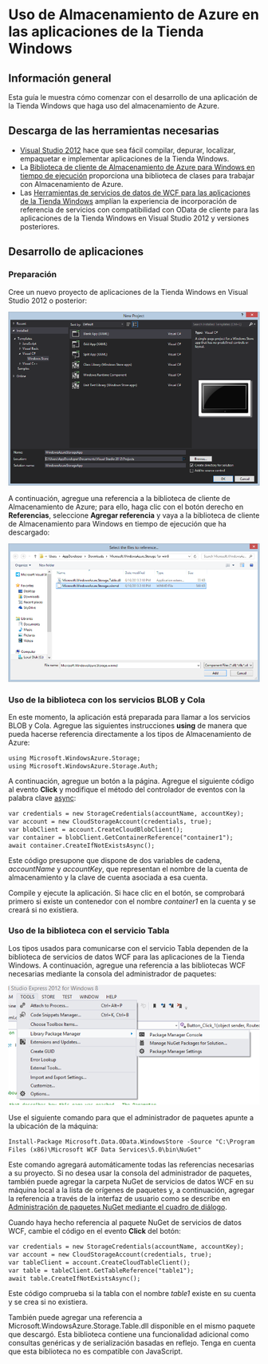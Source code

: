 <properties 
	pageTitle="Uso de Almacenamiento de Azure en las aplicaciones de la Tienda Windows | Azure" 
	description="Aprenda a utilizar blobs, colas y tablas de Azure para almacenar datos para una aplicación de la Tienda Windows." 
	services="storage" 
	documentationCenter="" 
	authors="tamram" 
	manager="adinah" 
	editor="cgronlun"/>

<tags 
	ms.service="storage" 
	ms.workload="storage" 
	ms.tgt_pltfrm="mobile-windows-store" 
	ms.devlang="dotnet" 
	ms.topic="article" 
	ms.date="06/18/2015" 
	ms.author="tamram"/>





# Uso de Almacenamiento de Azure en las aplicaciones de la Tienda Windows

## Información general

Esta guía le muestra cómo comenzar con el desarrollo de una aplicación de la Tienda Windows que haga uso del almacenamiento de Azure.

## Descarga de las herramientas necesarias ##

- [Visual Studio 2012](http://msdn.microsoft.com/library/windows/apps/br211384) hace que sea fácil compilar, depurar, localizar, empaquetar e implementar aplicaciones de la Tienda Windows.
- La [Biblioteca de cliente de Almacenamiento de Azure para Windows en tiempo de ejecución](http://blogs.msdn.com/b/windowsazurestorage/archive/2012/11/05/windows-azure-storage-client-library-for-windows-runtime.aspx) proporciona una biblioteca de clases para trabajar con Almacenamiento de Azure.
- Las [Herramientas de servicios de datos de WCF para las aplicaciones de la Tienda Windows](http://www.microsoft.com/download/details.aspx?id=30714) amplían la experiencia de incorporación de referencia de servicios con compatibilidad con OData de cliente para las aplicaciones de la Tienda Windows en Visual Studio 2012 y versiones posteriores.

## Desarrollo de aplicaciones ##

### Preparación

Cree un nuevo proyecto de aplicaciones de la Tienda Windows en Visual Studio 2012 o posterior:

![store-apps-storage-vs-project][store-apps-storage-vs-project]

A continuación, agregue una referencia a la biblioteca de cliente de Almacenamiento de Azure; para ello, haga clic con el botón derecho en **Referencias**, seleccione **Agregar referencia** y vaya a la biblioteca de cliente de Almacenamiento para Windows en tiempo de ejecución que ha descargado:

![store-apps-storage-choose-library][store-apps-storage-choose-library]

### Uso de la biblioteca con los servicios BLOB y Cola

En este momento, la aplicación está preparada para llamar a los servicios BLOB y Cola. Agregue las siguientes instrucciones **using** de manera que pueda hacerse referencia directamente a los tipos de Almacenamiento de Azure:

    using Microsoft.WindowsAzure.Storage;
    using Microsoft.WindowsAzure.Storage.Auth;
    
A continuación, agregue un botón a la página. Agregue el siguiente código al evento **Click** y modifique el método del controlador de eventos con la palabra clave [async](http://msdn.microsoft.com/library/vstudio/hh156513.aspx):
    
    var credentials = new StorageCredentials(accountName, accountKey);
    var account = new CloudStorageAccount(credentials, true);
    var blobClient = account.CreateCloudBlobClient();
    var container = blobClient.GetContainerReference("container1");
    await container.CreateIfNotExistsAsync();
    
Este código presupone que dispone de dos variables de cadena, *accountName* y *accountKey*, que representan el nombre de la cuenta de almacenamiento y la clave de cuenta asociada a esa cuenta.

Compile y ejecute la aplicación. Si hace clic en el botón, se comprobará primero si existe un contenedor con el nombre *container1* en la cuenta y se creará si no existiera.

### Uso de la biblioteca con el servicio Tabla

Los tipos usados para comunicarse con el servicio Tabla dependen de la biblioteca de servicios de datos WCF para las aplicaciones de la Tienda Windows. A continuación, agregue una referencia a las bibliotecas WCF necesarias mediante la consola del administrador de paquetes:

![store-apps-storage-package-manager][store-apps-storage-package-manager]

Use el siguiente comando para que el administrador de paquetes apunte a la ubicación de la máquina:
    
    Install-Package Microsoft.Data.OData.WindowsStore -Source "C:\Program Files (x86)\Microsoft WCF Data Services\5.0\bin\NuGet"

Este comando agregará automáticamente todas las referencias necesarias a su proyecto. Si no desea usar la consola del administrador de paquetes, también puede agregar la carpeta NuGet de servicios de datos WCF en su máquina local a la lista de orígenes de paquetes y, a continuación, agregar la referencia a través de la interfaz de usuario como se describe en [Administración de paquetes NuGet mediante el cuadro de diálogo](http://docs.nuget.org/docs/start-here/Managing-NuGet-Packages-Using-The-Dialog).

Cuando haya hecho referencia al paquete NuGet de servicios de datos WCF, cambie el código en el evento **Click** del botón:
    
    var credentials = new StorageCredentials(accountName, accountKey);
    var account = new CloudStorageAccount(credentials, true);
    var tableClient = account.CreateCloudTableClient();
    var table = tableClient.GetTableReference("table1");
    await table.CreateIfNotExistsAsync();
    
Este código comprueba si la tabla con el nombre *table1* existe en su cuenta y se crea si no existiera.

También puede agregar una referencia a Microsoft.WindowsAzure.Storage.Table.dll disponible en el mismo paquete que descargó. Esta biblioteca contiene una funcionalidad adicional como consultas genéricas y de serialización basadas en reflejo. Tenga en cuenta que esta biblioteca no es compatible con JavaScript.



[store-apps-storage-vs-project]: ./media/storage-use-store-apps/store-apps-storage-vs-project.png
[store-apps-storage-choose-library]: ./media/storage-use-store-apps/store-apps-storage-choose-library.png
[store-apps-storage-package-manager]: ./media/storage-use-store-apps/store-apps-storage-package-manager.png
 

<!---HONumber=August15_HO6-->